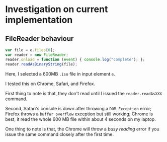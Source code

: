 # Investigation on current implementation

## FileReader behaviour

```javascript
var file = e.files[0];
var reader = new FileReader;
reader.onload = function (event) { console.log("complete"); };
reader.readAsBinaryString(file);
```

Here, I selected a 600MB `.iso` file in input element `e`.

I tested this on Chrome, Safari, and Firefox.

First thing to note is that, they don't read until I issued the `reader.readAsXXX` command.

Second, Safari's console is down after throwing a `DOM Exception` error; Firefox throws a `buffer overflow` exception but still working; Chrome is best, it read the whole 600 MB file within about 4 seconds on my laptop.

One thing to note is that, the Chrome will throw a *busy reading* error if you issue the same command closely after the first time.



